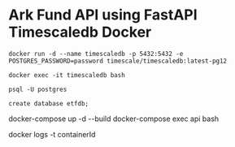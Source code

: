 # Ark Fund API using FastAPI Timescaledb Docker

```db
docker run -d --name timescaledb -p 5432:5432 -e POSTGRES_PASSWORD=password timescale/timescaledb:latest-pg12

docker exec -it timescaledb bash

psql -U postgres

create database etfdb;
```

docker-compose up -d --build
docker-compose exec api bash

docker logs -t containerId